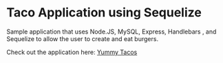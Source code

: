 # Taco Application using Sequelize

Sample application that uses Node.JS, MySQL, Express, Handlebars , and Sequelize to allow the user to create and eat burgers.


Check out the application here: [Yummy Tacos](https://yummy-tacos.herokuapp.com/)
